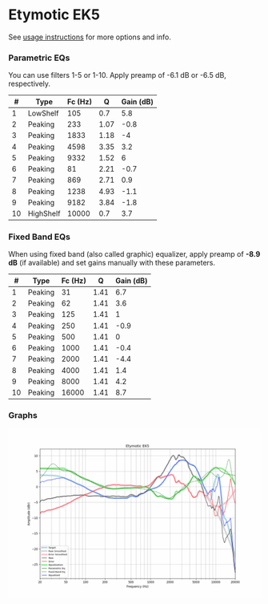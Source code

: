# Etymotic EK5
See [usage instructions](https://github.com/jaakkopasanen/AutoEq#usage) for more options and info.

### Parametric EQs
You can use filters 1-5 or 1-10. Apply preamp of -6.1 dB or -6.5 dB, respectively.

|   # | Type      |   Fc (Hz) |    Q |   Gain (dB) |
|-----|-----------|-----------|------|-------------|
|   1 | LowShelf  |       105 | 0.7  |         5.8 |
|   2 | Peaking   |       233 | 1.07 |        -0.8 |
|   3 | Peaking   |      1833 | 1.18 |        -4   |
|   4 | Peaking   |      4598 | 3.35 |         3.2 |
|   5 | Peaking   |      9332 | 1.52 |         6   |
|   6 | Peaking   |        81 | 2.21 |        -0.7 |
|   7 | Peaking   |       869 | 2.71 |         0.9 |
|   8 | Peaking   |      1238 | 4.93 |        -1.1 |
|   9 | Peaking   |      9182 | 3.84 |        -1.8 |
|  10 | HighShelf |     10000 | 0.7  |         3.7 |

### Fixed Band EQs
When using fixed band (also called graphic) equalizer, apply preamp of **-8.9 dB** (if available) and set gains manually with these parameters.

|   # | Type    |   Fc (Hz) |    Q |   Gain (dB) |
|-----|---------|-----------|------|-------------|
|   1 | Peaking |        31 | 1.41 |         6.7 |
|   2 | Peaking |        62 | 1.41 |         3.6 |
|   3 | Peaking |       125 | 1.41 |         1   |
|   4 | Peaking |       250 | 1.41 |        -0.9 |
|   5 | Peaking |       500 | 1.41 |         0   |
|   6 | Peaking |      1000 | 1.41 |        -0.4 |
|   7 | Peaking |      2000 | 1.41 |        -4.4 |
|   8 | Peaking |      4000 | 1.41 |         1.4 |
|   9 | Peaking |      8000 | 1.41 |         4.2 |
|  10 | Peaking |     16000 | 1.41 |         8.7 |

### Graphs
![](./Etymotic%20EK5.png)
